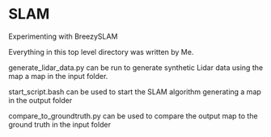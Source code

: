# SLAM
Experimenting with BreezySLAM

Everything in this top level directory was written by Me.

generate_lidar_data.py can be run to generate synthetic Lidar data using the map a map in the input folder.

start_script.bash can be used to start the SLAM algorithm generating a map in the output folder

compare_to_groundtruth.py can be used to compare the output map to the ground truth in the input folder
